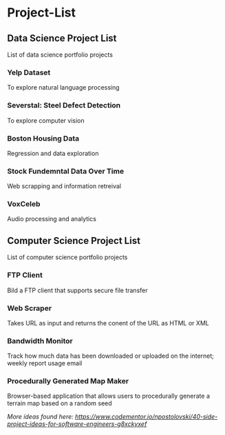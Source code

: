 # Project-List

## Data Science Project List
List of data science portfolio projects

### Yelp Dataset
To explore natural language processing

### Severstal: Steel Defect Detection
To explore computer vision

### Boston Housing Data
Regression and data exploration

### Stock Fundemntal Data Over Time
Web scrapping and information retreival

### VoxCeleb
Audio processing and analytics

## Computer Science Project List
List of computer science portfolio projects

### FTP Client
Bild a FTP client that supports secure file transfer

### Web Scraper
Takes URL as input and returns the conent of the URL as HTML or XML

### Bandwidth Monitor
Track how much data has been downloaded or uploaded on the internet; weekly report usage email

### Procedurally Generated Map Maker
Browser-based application that allows users to procedurally generate a terrain map based on a random seed

*More ideas found here: https://www.codementor.io/npostolovski/40-side-project-ideas-for-software-engineers-g8xckyxef*
